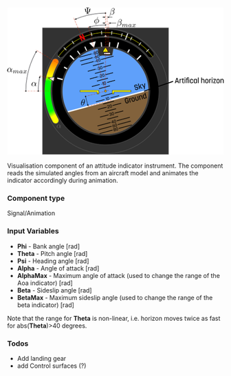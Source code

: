 ![Indicator ](attitudeIndicator_help.svg)

Visualisation component of an attitude indicator instrument. The component reads the simulated angles from an aircraft model and animates the indicator accordingly during animation.


### Component type
Signal/Animation

### Input Variables
* **Phi** - Bank angle [rad]
* **Theta** - Pitch angle [rad]
* **Psi** - Heading angle [rad]
* **Alpha** - Angle of attack [rad]
* **AlphaMax** - Maximum angle of attack (used to change the range of the Aoa indicator) [rad]
* **Beta** - Sideslip angle [rad]
* **BetaMax** - Maximum sideslip angle (used to change the range of the beta indicator) [rad]

Note that the range for **Theta** is non-linear, i.e. horizon moves twice as fast for abs(**Theta**)>40 degrees.

### Todos
* Add landing gear
* add Control surfaces (?)

<!---EQUATION --->